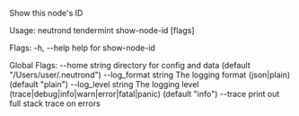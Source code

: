Show this node's ID

Usage:
  neutrond tendermint show-node-id [flags]

Flags:
  -h, --help   help for show-node-id

Global Flags:
      --home string         directory for config and data (default "/Users/user/.neutrond")
      --log_format string   The logging format (json|plain) (default "plain")
      --log_level string    The logging level (trace|debug|info|warn|error|fatal|panic) (default "info")
      --trace               print out full stack trace on errors

